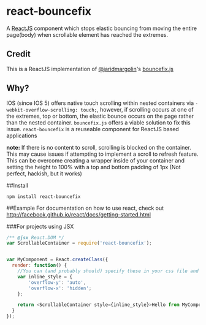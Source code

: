 react-bouncefix
===============

A [ReactJS](http://facebook.github.io/react/) component which stops elastic bouncing from moving the entire page(body) when scrollable element has reached the extremes.



Credit
-------
This is a ReactJS implementation of [@jaridmargolin](https://github.com/jaridmargolin)'s [bouncefix.js](http://jaridmargolin.github.io/bouncefix.js/)


Why?
----

IOS (since IOS 5) offers native touch scrolling within nested containers via `-webkit-overflow-scrolling: touch;`, however, if scrolling occurs at one of the extremes, top or bottom, the elastic bounce occurs on the page rather than the nested container. `bouncefix.js` offers a viable solution to fix this issue. `react-bouncefix` is a reuseable component for ReactJS based applications

**note:** If there is no content to scroll, scrolling is blocked on the container. This may cause issues if attempting to implement a scroll to refresh feature. This can be overcome creating a wrapper inside of your container and setting the height to 100% with a top and bottom padding of 1px (Not perfect, hackish, but it works)

##Install

    npm install react-bouncefix

##Example
For documentation on how to use react, check out http://facebook.github.io/react/docs/getting-started.html


###For projects using JSX
```js
/** @jsx React.DOM */
var ScrollableContainer = require('react-bouncefix');


var MyComponent = React.createClass({
  render: function() {
  	//You can (and probably should) specify these in your css file and just add the css className here instead
  	var inline_style = {
  		'overflow-y': 'auto',
		'overflow-x': 'hidden';
  	};

    return <ScrollableContainer style={inline_style}>Hello from MyComponent!</ScrollableContainer>;
  }
});

```

